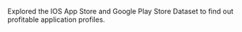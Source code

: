 Explored the IOS App Store and Google Play Store Dataset to find out profitable application profiles.
